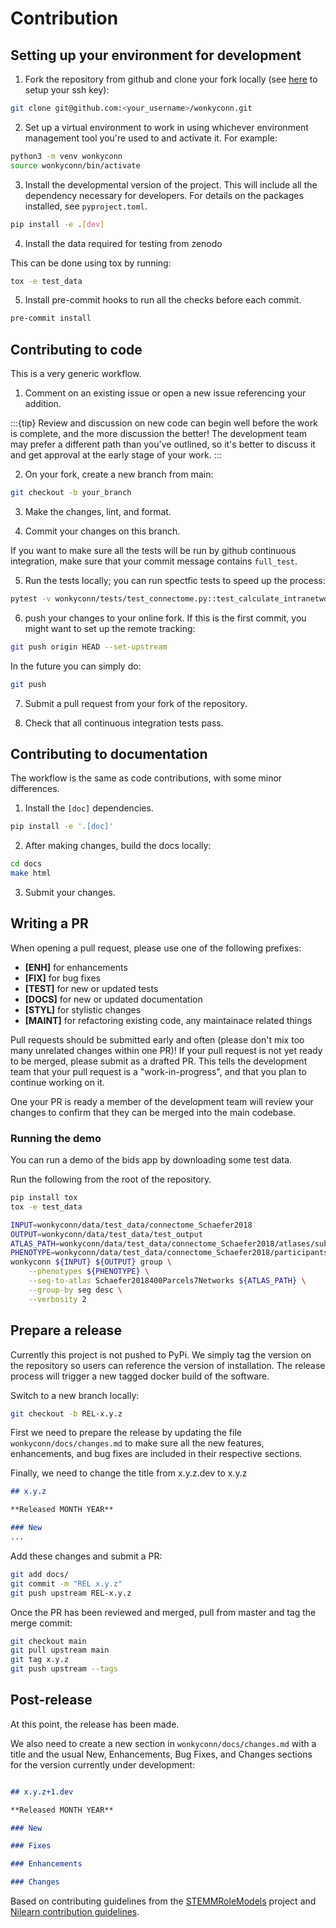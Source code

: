 # Contribution

## Setting up your environment for development

1. Fork the repository from github and clone your fork locally (see [here](https://docs.github.com/en/authentication/connecting-to-github-with-ssh/adding-a-new-ssh-key-to-your-github-account) to setup your ssh key):

```bash
git clone git@github.com:<your_username>/wonkyconn.git
```

2. Set up a virtual environment to work in using whichever environment management tool you're used to and activate it. For example:

```bash
python3 -m venv wonkyconn
source wonkyconn/bin/activate
```

3. Install the developmental version of the project. This will include all the dependency necessary for developers. For details on the packages installed, see `pyproject.toml`.

```bash
pip install -e .[dev]
```

4. Install the data required for testing from zenodo

This can be done using tox by running:

```bash
tox -e test_data
```

5. Install pre-commit hooks to run all the checks before each commit.

```bash
pre-commit install
```

## Contributing to code

This is a very generic workflow.

1. Comment on an existing issue or open a new issue referencing your addition.

:::{tip}
Review and discussion on new code can begin well before the work is complete, and the more discussion the better!
The development team may prefer a different path than you've outlined, so it's better to discuss it and get approval at the early stage of your work.
:::

2. On your fork, create a new branch from main:

```bash
git checkout -b your_branch
```

3. Make the changes, lint, and format.

4. Commit your changes on this branch.

If you want to make sure all the tests will be run by github continuous integration,
make sure that your commit message contains `full_test`.

5. Run the tests locally; you can run spectfic tests to speed up the process:

```bash
pytest -v wonkyconn/tests/test_connectome.py::test_calculate_intranetwork_correlation
```

6. push your changes to your online fork. If this is the first commit, you might want to set up the remote tracking:

```bash
git push origin HEAD --set-upstream
```
In the future you can simply do:

```bash
git push
```
7. Submit a pull request from your fork of the repository.

8. Check that all continuous integration tests pass.

## Contributing to documentation

The workflow is the same as code contributions, with some minor differences.

1. Install the `[doc]` dependencies.

```bash
pip install -e '.[doc]'
```

2. After making changes, build the docs locally:

```bash
cd docs
make html
```

3. Submit your changes.

## Writing a PR

When opening a pull request, please use one of the following prefixes:

- **[ENH]** for enhancements
- **[FIX]** for bug fixes
- **[TEST]** for new or updated tests
- **[DOCS]** for new or updated documentation
- **[STYL]** for stylistic changes
- **[MAINT]** for refactoring existing code, any maintainace related things

Pull requests should be submitted early and often (please don't mix too many unrelated changes within one PR)!
If your pull request is not yet ready to be merged, please submit as a drafted PR.
This tells the development team that your pull request is a "work-in-progress", and that you plan to continue working on it.

One your PR is ready a member of the development team will review your changes to confirm that they can be merged into the main codebase.

### Running the demo

You can run a demo of the bids app by downloading some test data.

Run the following from the root of the repository.

```bash
pip install tox
tox -e test_data
```

```bash
INPUT=wonkyconn/data/test_data/connectome_Schaefer2018
OUTPUT=wonkyconn/data/test_data/test_output
ATLAS_PATH=wonkyconn/data/test_data/connectome_Schaefer2018/atlases/sub-1/func/sub-1_seg-Schaefer2018400Parcels7Networks_dseg.nii.gz
PHENOTYPE=wonkyconn/data/test_data/connectome_Schaefer2018/participants.tsv
wonkyconn ${INPUT} ${OUTPUT} group \
    --phenotypes ${PHENOTYPE} \
    --seg-to-atlas Schaefer2018400Parcels7Networks ${ATLAS_PATH} \
    --group-by seg desc \
    --verbosity 2
```

## Prepare a release

Currently this project is not pushed to PyPi.
We simply tag the version on the repository so users can reference the version of installation.
The release process will trigger a new tagged docker build of the software.

Switch to a new branch locally:

```bash
git checkout -b REL-x.y.z
```
First we need to prepare the release by updating the file `wonkyconn/docs/changes.md` to make sure all the new features, enhancements, and bug fixes are included in their respective sections.

Finally, we need to change the title from x.y.z.dev to x.y.z

```markdown
## x.y.z

**Released MONTH YEAR**

### New
...
```
Add these changes and submit a PR:

```bash
git add docs/
git commit -m "REL x.y.z"
git push upstream REL-x.y.z
```

Once the PR has been reviewed and merged, pull from master and tag the merge commit:

```bash
git checkout main
git pull upstream main
git tag x.y.z
git push upstream --tags
```

## Post-release

At this point, the release has been made.

We also need to create a new section in `wonkyconn/docs/changes.md` with a title and the usual New, Enhancements, Bug Fixes, and Changes sections for the version currently under development:

```markdown

## x.y.z+1.dev

**Released MONTH YEAR**

### New

### Fixes

### Enhancements

### Changes
```

Based on contributing guidelines from the [STEMMRoleModels](https://github.com/KirstieJane/STEMMRoleModels/blob/gh-pages/CONTRIBUTING.md) project and [Nilearn contribution guidelines](https://nilearn.github.io/stable/development.html).
